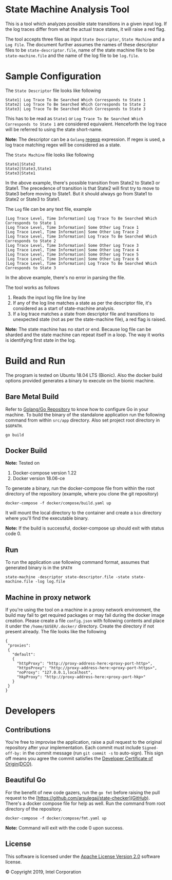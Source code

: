 # State Machine Analysis Tool
This is a tool which analyzes possible state transitions in a given input log.
If the log traces differ from what the actual trace states, it will raise a
red flag.

The tool accepts three files as input `State Descriptor`, `State Machine` and
a `Log File`. The document further assumes the names of these descriptor
files to be `state-descriptor.file`, name of the state machine file to be
`state-machine.file` and the name of the log file to be `log.file`.

# Sample Configuration

The `State Descriptor` file looks like following

```
State1| Log Trace To Be Searched Which Corresponds to State 1
State2| Log Trace To Be Searched Which Corresponds to State 2
State3| Log Trace To Be Searched Which Corresponds to State 3
```
This has to be read as `State1` or
`Log Trace To Be Searched Which Corresponds to State 1` are considered
equivalent. Henceforth the log trace will be referred to using the state
short-name.

**Note:** The descriptor can be a `Golang` [regexp](https://godoc.org/regexp)
expression. If regex is used, a log trace matching regex will be considered
as a state. 

The `State Machine` file looks like following

```
State1|State2
State2|State3,State1
State3|State1
```

In the above example, there's possible transition from State2 to State3 or
State1. The precedence of transition is that State2 will first try to move to
State3 before moving to State1. But it should always go from State1 to State2
or State3 to State1.

The `Log` file can be any text file, example

```
[Log Trace Level, Time Information] Log Trace To Be Searched Which Corresponds to State 1
[Log Trace Level, Time Information] Some Other Log Trace 1
[Log Trace Level, Time Information] Some Other Log Trace 2
[Log Trace Level, Time Information] Log Trace To Be Searched Which Corresponds to State 2
[Log Trace Level, Time Information] Some Other Log Trace 3
[Log Trace Level, Time Information] Some Other Log Trace 4
[Log Trace Level, Time Information] Some Other Log Trace 5
[Log Trace Level, Time Information] Some Other Log Trace 6
[Log Trace Level, Time Information] Log Trace To Be Searched Which Corresponds to State 3
```

In the above example, there's no error in parsing the file.

The tool works as follows
1. Reads the input log file line by line
2. If any of the log line matches a state as per the descriptor file, it's
considered as a start of state-machine analysis.
3. If a log trace matches a state from descriptor file and transitions to
unexpected state (not as per the state-machine file), a red flag is raised.


**Note:** The state machine has no start or end. Because log file can be
sharded and the state machine can repeat itself in a loop. The way it works
is identifying first state in the log.

# Build and Run
The program is tested on Ubuntu 18.04 LTS (Bionic). Also the docker build
options provided generates a binary to execute on the bionic machine.

## Bare Metal Build
Refer to [Golang/Go Repository](https://github.com/golang/go) to know how to
configure Go in your machine. To build the binary of the standalone application
run the following command from within `src/app` directory. Also set project
root directory in `$GOPATH`.

```
go build
```

## Docker Build
**Note:**
Tested on
1. Docker-compose version 1.22
2. Docker version 18.06-ce

To generate a binary, run the docker-compose file from within the root
directory of the repository (example, where you clone the git repository)

```
docker-compose -f docker/compose/build.yaml up
```
It will mount the local directory to the container and create a `bin` directory
where you'll find the executable binary.

**Note:**
If the build is successful, docker-compose up should exit with
status code 0.

## Run
To run the application use following command format, assumes that generated
binary is in the `$PATH`

```
state-machine -descriptor state-descriptor.file -state state-machine.file -log log.file
```

## Machine in proxy network
If you're using the tool on a machine in a proxy network environment, the build
may fail to get required packages or may fail during the docker image creation.
Please create a file `config.json` with following contents and place it under
the `/home/$USER/.docker/` directory. Create the directory if not present
already. The file looks like the following

```
{
 "proxies":
 {
   "default":
   {
     "httpProxy": "http://proxy-address-here:<proxy-port-http>",
     "httpsProxy": "http://proxy-address-here:<proxy-port-https>",
     "noProxy": "127.0.0.1,localhost",
     "hkpProxy": "http://proxy-address-here:<proxy-port-hkp>"
   }
 }
}
```

# Developers

## Contributions
You're free to improvise the application, raise a pull request to the original
repository after your implementation. Each commit must include `Signed-off-by:`
in the commit message (run `git commit -s` to auto-sign). This sign off means
you agree the commit satisfies the [Developer Certificate of
Origin(DCO)](https://developercertificate.org/).

## Beautiful Go
For the benefit of new code gazers, run the `go fmt` before raising the pull
request to the [https://github.com/arsulegai/state-checker](GitHub). There's
a docker compose file for help as well. Run the command from root directory
of the repository.

```
docker-compose -f docker/compose/fmt.yaml up
```
**Note:** Command will exit with the code 0 upon success.

## License
This software is licensed under the [Apache License Version 2.0](LICENSE)
software license.

&copy; Copyright 2019, Intel Corporation
